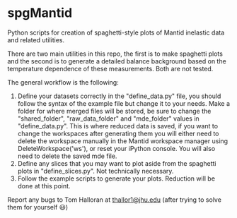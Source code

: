 # spgMantid
Python scripts for creation of spaghetti-style plots of Mantid inelastic data and related utilities. 


There are two main utilities in this repo, the first is to make spaghetti plots and the second is to generate a detailed balance background based on the temperature dependence of these measurements. Both are not tested.

The general workflow is the following:

1) Define your datasets correctly in the "define_data.py" file, you should follow the syntax of the example file but change it to your needs. Make a folder for where merged files will be stored, be sure to change the "shared_folder", "raw_data_folder" and "mde_folder" values in "define_data.py". This is where reduced data is saved, if you want to change the workspaces after generating them you will either need to delete the workspace manually in the Mantid workspace manager using DeleteWorkspace('ws'), or reset your iPython console. You will also need to delete the saved mde file. 
2) Define any slices that you may want to plot aside from the spaghetti plots in "define_slices.py". Not technically necessary. 
3) Follow the example scripts to generate your plots. Reduction will be done at this point. 

Report any bugs to Tom Halloran at thallor1@jhu.edu (after trying to solve them for yourself 😃)
